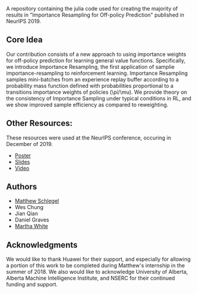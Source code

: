 
A repository containing the julia code used for creating the majority of results in "Importance Resampling for Off-policy Prediction" published in NeurIPS 2019.


## Core Idea

Our contribution consists of a new approach to using importance weights for off-policy prediction for learning general value functions. Specifically, we introduce Importance Resampling, the first application of samplie importance-resampling to reinforcement learning. Importance Resampling samples mini-batches from an experience replay buffer according to a probability mass function defined with probabilities proportional to a transitions importance weights of policies (\pi/\mu). We provide theory on the consistency of Importance Sampling under typical conditions in RL, and we show improved sample efficiency as compared to reweighting.


## Other Resources:

These resources were used at the NeurIPS conference, occuring in December of 2019.

- [Poster](https://github.com/mkschleg/Resampling.jl/raw/gh-pages/resources/poster.pdf)
- [Slides](https://github.com/mkschleg/Resampling.jl/blob/gh-pages/resources/IR_neurips2019.pdf)
- [Video](https://github.com/mkschleg/Resampling.jl/raw/gh-pages/resources/IR_neurips2019.pdf)

## Authors

- [Matthew Schlegel](mkschleg.github.io)
- Wes Chung
- Jian Qian
- Daniel Graves
- [Martha White](http://webdocs.cs.ualberta.ca/~whitem/index.html)

## Acknowledgments

We would like to thank Huawei for their support, and especially for allowing a portion of this work to be completed during Matthew's internship in the summer of 2018. We also would like to acknowledge University of Alberta, Alberta Machine Intelligence Institute, and NSERC for their continued funding and support.
